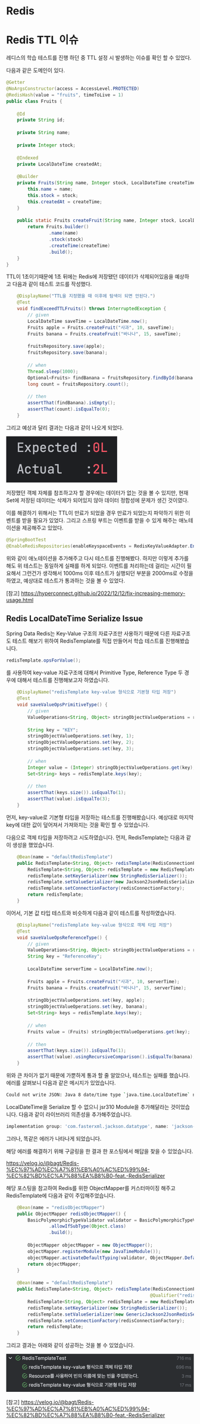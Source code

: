 # Redis 

# Redis TTL 이슈
레디스의 학습 테스트를 진행 하던 중 TTL 설정 시 발생하는 이슈를 확인 할 수 있었다.

다음과 같은 도메인이 있다.

```java
@Getter
@NoArgsConstructor(access = AccessLevel.PROTECTED)
@RedisHash(value = "fruits", timeToLive = 1)
public class Fruits {

    @Id
    private String id;

    private String name;

    private Integer stock;

    @Indexed
    private LocalDateTime createdAt;

    @Builder
    private Fruits(String name, Integer stock, LocalDateTime createTime) {
        this.name = name;
        this.stock = stock;
        this.createdAt = createTime;
    }

    public static Fruits createFruit(String name, Integer stock, LocalDateTime createTime) {
        return Fruits.builder()
                .name(name)
                .stock(stock)
                .createTime(createTime)
                .build();
    }
}
```

TTL이 1초이기때문에 1초 뒤에는 Redis에 저장됐던 데이터가 삭제되어있음을 예상하고 다음과 같이 테스트 코드를 작성했다.

```java
    @DisplayName("TTL을 지정했을 때 이후에 탐색이 되면 안된다.")
    @Test
    void findExceedTTLFruits() throws InterruptedException {
        // given
        LocalDateTime saveTime = LocalDateTime.now();
        Fruits apple = Fruits.createFruit("사과", 10, saveTime);
        Fruits banana = Fruits.createFruit("바나나", 15, saveTime);

        fruitsRepository.save(apple);
        fruitsRepository.save(banana);
        
        // when
        Thread.sleep(1000);
        Optional<Fruits> findBanana = fruitsRepository.findById(banana.getId());
        long count = fruitsRepository.count();

        // then
        assertThat(findBanana).isEmpty();
        assertThat(count).isEqualTo(0);
    }
```

그리고 예상과 달리 결과는 다음과 같이 나오게 되었다.

![이미지1](image.png)

저장했던 객체 자체를 참조하고자 할 경우에는 데이터가 없는 것을 볼 수 있지만, 현재 Set에 저장된 데이터는 삭제가 되어있지 않아 데이터 정합성에 문제가 생긴 것이였다.

이를 해결하기 위해서는 TTL이 만료가 되었을 경우 만료가 되었는지 파악하기 위한 이벤트를 받을 필요가 있었다.
그리고 스프링 부트는 이벤트를 받을 수 있게 해주는 애노테이션을 제공해주고 있었다.

```java
@SpringBootTest
@EnableRedisRepositories(enableKeyspaceEvents = RedisKeyValueAdapter.EnableKeyspaceEvents.ON_STARTUP)
```

위와 같이 애노테이션을 추가해주고 다시 테스트를 진행해봤다. 하지만 이렇게 추가를 해도 위 테스트는 동일하게 실패를 하게 되었다. 이벤트를 처리하는데 걸리는 시간이 필요해서 그런건가 생각해서 1000ms 이후 테스트가 실행되던 부분을 2000ms로 수정을 하였고, 예상대로 테스트가 통과하는 것을 볼 수 있었다.

[참고]
https://hyperconnect.github.io/2022/12/12/fix-increasing-memory-usage.html

## Redis LocalDateTime Serialize Issue
Spring Data Redis는 Key-Value 구조의 자료구조만 사용하기 때문에 다른 자료구조도 테스트 해보기 위하여 RedisTemplate를 직접 만들어서 학습 테스트를 진행해봤습니다.

```java
redisTemplate.opsForValue();
```

를 사용하여 key-value 자료구조에 대해서 Primitive Type, Reference Type 두 경우에 대해서 테스트를 진행해보고자 하였습니다.

```java
    @DisplayName("redisTemplate key-value 형식으로 기본형 타입 저장")
    @Test
    void saveValueOpsPrimitiveType() {
        // given
        ValueOperations<String, Object> stringObjectValueOperations = redisTemplate.opsForValue();

        String key = "KEY";
        stringObjectValueOperations.set(key, 1);
        stringObjectValueOperations.set(key, 2);
        stringObjectValueOperations.set(key, 3);

        // when
        Integer value = (Integer) stringObjectValueOperations.get(key);
        Set<String> keys = redisTemplate.keys(key);

        // then
        assertThat(keys.size()).isEqualTo(1);
        assertThat(value).isEqualTo(3);
    }
```

먼저, key-value로 기본형 타입을 저장하는 테스트를 진행해봤습니다. 예상대로 마지막 key에 대한 값이 덮어져서 가져와지는 것을 확인 할 수 있었습니다.

다음으로 객체 타입을 저장하려고 시도하였습니다.
먼저, RedisTemplate는 다음과 같이 생성을 했었습니다.

```java
    @Bean(name = "defaultRedisTemplate")
    public RedisTemplate<String, Object> redisTemplate(RedisConnectionFactory redisConnectionFactory) {
        RedisTemplate<String, Object> redisTemplate = new RedisTemplate<>();
        redisTemplate.setKeySerializer(new StringRedisSerializer());
        redisTemplate.setValueSerializer(new Jackson2JsonRedisSerializer<>(Object.class));
        redisTemplate.setConnectionFactory(redisConnectionFactory);
        return redisTemplate;
    }
```

이어서, 기본 값 타입 테스트와 비슷하게 다음과 같이 테스트를 작성하였습니다.
```java
    @DisplayName("redisTemplate key-value 형식으로 객체 타입 저장")
    @Test
    void saveValueOpsReferenceType() {
        // given
        ValueOperations<String, Object> stringObjectValueOperations = redisTemplate.opsForValue();
        String key = "ReferenceKey";

        LocalDateTime serverTime = LocalDateTime.now();

        Fruits apple = Fruits.createFruit("사과", 10, serverTime);
        Fruits banana = Fruits.createFruit("바나나", 15, serverTime);

        stringObjectValueOperations.set(key, apple);
        stringObjectValueOperations.set(key, banana);
        Set<String> keys = redisTemplate.keys(key);

        // when
        Fruits value = (Fruits) stringObjectValueOperations.get(key);

        // then
        assertThat(keys.size()).isEqualTo(1);
        assertThat(value).usingRecursiveComparison().isEqualTo(banana);
    }
```

위와 큰 차이가 없기 때문에 가뿐하게 통과 할 줄 알았으나, 테스트는 실패를 했습니다.
에러를 살펴보니 다음과 같은 메시지가 있었습니다.

```bash
Could not write JSON: Java 8 date/time type `java.time.LocalDateTime` not supported by default: add Module "com.fasterxml.jackson.datatype:jackson-datatype-jsr310" to enable handling (through reference chain: com.example.redis.domain.redis.Fruits["createdAt"])
```
LocalDateTime을 Serialize 할 수 없으니 jsr310 Module을 추가해달라는 것이었습니다.
다음과 같이 라이브러리 의존성을 추가해주었습니다.

```gradle
implementation group: 'com.fasterxml.jackson.datatype', name: 'jackson-datatype-jsr310', version: '2.16.0'
```
그러나, 똑같은 에러가 나타나게 되었습니다.

해당 에러를 해결하기 위해 구글링을 한 결과 한 포스팅에서 해답을 찾을 수 있었습니다.

https://velog.io/@bagt/Redis-%EC%97%AD%EC%A7%81%EB%A0%AC%ED%99%94-%EC%82%BD%EC%A7%88%EA%B8%B0-feat.-RedisSerializer

해당 포스팅을 참고하여 Redis를 위한 ObjectMapper를 커스터마이징 해주고 RedisTemplate에 다음과 같이 주입해주었습니다.

```java
    @Bean(name = "redisObjectMapper")
    public ObjectMapper redisObjectMapper() {
        BasicPolymorphicTypeValidator validator = BasicPolymorphicTypeValidator.builder()
                .allowIfSubType(Object.class)
                .build();

        ObjectMapper objectMapper = new ObjectMapper();
        objectMapper.registerModule(new JavaTimeModule());
        objectMapper.activateDefaultTyping(validator, ObjectMapper.DefaultTyping.NON_FINAL);
        return objectMapper;
    }

    @Bean(name = "defaultRedisTemplate")
    public RedisTemplate<String, Object> redisTemplate(RedisConnectionFactory redisConnectionFactory,
                                                      @Qualifier("redisObjectMapper") ObjectMapper objectMapper) {
        RedisTemplate<String, Object> redisTemplate = new RedisTemplate<>();
        redisTemplate.setKeySerializer(new StringRedisSerializer());
        redisTemplate.setValueSerializer(new GenericJackson2JsonRedisSerializer(objectMapper));
        redisTemplate.setConnectionFactory(redisConnectionFactory);
        return redisTemplate;
    }
```
그리고 결과는 아래와 같이 성공하는 것을 볼 수 있었습니다.

![result](image-1.png)

[참고]
https://velog.io/@bagt/Redis-%EC%97%AD%EC%A7%81%EB%A0%AC%ED%99%94-%EC%82%BD%EC%A7%88%EA%B8%B0-feat.-RedisSerializer